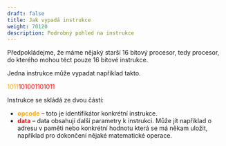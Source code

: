 ```yaml
---
draft: false
title: Jak vypadá instrukce
weight: 70120
description: Podrobný pohled na instrukce
---
```


Předpokládejme, že máme nějaký starší 16 bitový procesor, tedy procesor, do kterého mohou téct pouze 16 bitové instrukce.

Jedna instrukce může vypadat například takto.

<span style="color:orange">1011</span><span style="color:red">101001101011</span>

<div class="note-blue">

Instrukce se skládá ze dvou částí:

- <span style="color:orange">**opcode**</span> – toto je identifikátor konkrétní instrukce.
- <span style="color:red">**data**</span> – data obsahují další parametry k instrukci. Může jít například o adresu v paměti nebo konkrétní hodnotu která se má někam uložit, například pro dokončení nějaké matematické operace.

</div>